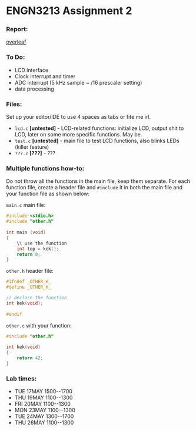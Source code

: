 # ENGN3213 Assignment 2

### Report:

[overleaf](https://www.overleaf.com/5154243hxzfnh)

### To Do:

* LCD interface
* Clock interrupt and timer
* ADC interrupt (5 kHz sample ~ /16 prescaler setting)
* data processing

### Files:

Set up your editor/IDE to use 4 spaces as tabs or fite me irl.

* `lcd.c` **[untested]** - LCD-related functions: initialize LCD, output shit to LCD, later on some more specific functions. May be.
* `test.c` **[untested]** - main file to test LCD functions, also blinks LEDs (killer feature)
* `???.c` **[???]** - ???

### Multiple functions how-to:
Do not throw all the functions in the main file, keep them separate. For each function file, create a header file and `#include` it in both the main file and your function file as shown below:

`main.c` main file:
``` c
#include <stdio.h>
#include "other.h"
 
int main (void)
{
    \\ use the function
    int top = kek();
    return 0;
}
```
`other.h` header file:
``` c
#ifndef _OTHER_H_
#define _OTHER_H_

// declare the function
int kek(void);
 
#endif
```
`other.c` with your function:
``` c
#include "other.h"
 
int kek(void)
{
    return 42;
}
```
### Lab times:

* TUE 17MAY 1500--1700
* THU 19MAY 1100--1300
* FRI 20MAY 1100--1300
* MON 23MAY 1100--1300
* TUE 24MAY 1300--1700
* THU 26MAY 1100--1300
